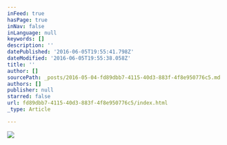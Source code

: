 ```yaml
---
inFeed: true
hasPage: true
inNav: false
inLanguage: null
keywords: []
description: ''
datePublished: '2016-06-05T19:55:41.798Z'
dateModified: '2016-06-05T19:55:38.058Z'
title: ''
author: []
sourcePath: _posts/2016-05-04-fd89dbb7-4115-40d3-883f-4f8e950776c5.md
authors: []
publisher: null
starred: false
url: fd89dbb7-4115-40d3-883f-4f8e950776c5/index.html
_type: Article

---
```

![](https://the-grid-user-content.s3-us-west-2.amazonaws.com/8fd70b3e-bd44-4789-9b78-7f2cc60fb046.jpg)